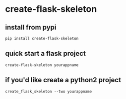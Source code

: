 # create-flask-skeleton

## install from pypi

    pip install create-flask-skeleton

## quick start a flask project

    create-flask-skeleton yourappname

## if you'd like create a python2 project

    
    create_flask_skeleton --two yourappname



